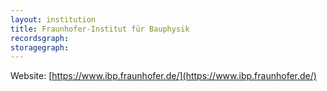 ```yaml
---
layout: institution
title: Fraunhofer-Institut für Bauphysik
recordsgraph: 
storagegraph: 
---
```


Website: [https://www.ibp.fraunhofer.de/](https://www.ibp.fraunhofer.de/)
